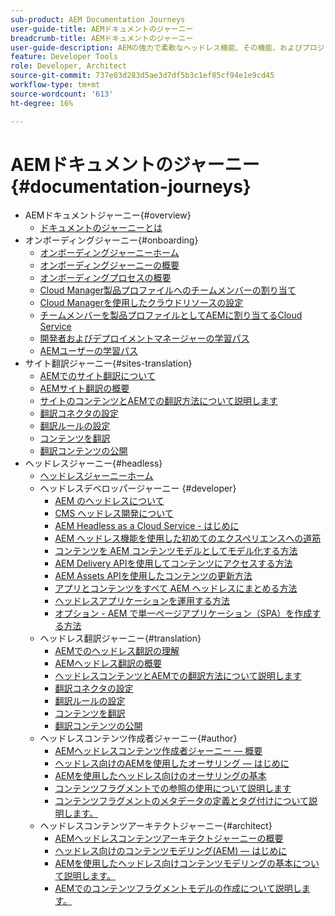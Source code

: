 ```yaml
---
sub-product: AEM Documentation Journeys
user-guide-title: AEMドキュメントのジャーニー
breadcrumb-title: AEMドキュメントのジャーニー
user-guide-description: AEMの強力で柔軟なヘッドレス機能、その機能、およびプロジェクトでの活用方法を示すガイド付きのジャーニーについては、ここから始めてください。
feature: Developer Tools
role: Developer, Architect
source-git-commit: 737e03d283d5ae3d7df5b3c1ef85cf94e1e9cd45
workflow-type: tm+mt
source-wordcount: '613'
ht-degree: 16%

---
```



# AEMドキュメントのジャーニー {#documentation-journeys}

<!--
Please note that all links to other guides need to be absolute references with leading protocol and domain since SCCM does not allow pages to be referenced with relative links in multiple ToCs.
-->

+ AEMドキュメントジャーニー{#overview}
   + [ドキュメントのジャーニーとは](home.md)
+ オンボーディングジャーニー{#onboarding}
   + [オンボーディングジャーニーホーム](https://experienceleague.adobe.com/docs/experience-manager-cloud-service/journey-onboarding/home.html)
   + [オンボーディングジャーニーの概要](https://experienceleague.adobe.com/docs/experience-manager-cloud-service/journey-onboarding/onboarding/onboarding-journey-overview.html)
   + [オンボーディングプロセスの概要](https://experienceleague.adobe.com/docs/experience-manager-cloud-service/journey-onboarding/onboarding/get-started-onboarding-journey.html)
   + [Cloud Manager製品プロファイルへのチームメンバーの割り当て](https://experienceleague.adobe.com/docs/experience-manager-cloud-service/journey-onboarding/onboarding/assign-team-members-cloud-manager.html)
   + [Cloud Managerを使用したクラウドリソースの設定](https://experienceleague.adobe.com/docs/experience-manager-cloud-service/journey-onboarding/onboarding/setup-cloud-resources-via-cloud-manager.html)
   + [チームメンバーを製品プロファイルとしてAEMに割り当てるCloud Service](https://experienceleague.adobe.com/docs/experience-manager-cloud-service/journey-onboarding/onboarding/assign-team-members-aem-cloud-service.html)
   + [開発者およびデプロイメントマネージャーの学習パス](https://experienceleague.adobe.com/docs/experience-manager-cloud-service/journey-onboarding/onboarding/learning-path-developers-deploymentmanagers.html)
   + [AEMユーザーの学習パス](https://experienceleague.adobe.com/docs/experience-manager-cloud-service/journey-onboarding/onboarding/learning-path-aem-users.html)
+ サイト翻訳ジャーニー{#sites-translation}
   + [AEMでのサイト翻訳について](https://experienceleague.adobe.com/docs/experience-manager-cloud-service/sites-journey/translation/overview.html)
   + [AEMサイト翻訳の概要](https://experienceleague.adobe.com/docs/experience-manager-cloud-service/sites-journey/translation/getting-started.html)
   + [サイトのコンテンツとAEMでの翻訳方法について説明します](https://experienceleague.adobe.com/docs/experience-manager-cloud-service/sites-journey/translation/learn-about.html)
   + [翻訳コネクタの設定](https://experienceleague.adobe.com/docs/experience-manager-cloud-service/sites-journey/translation/configure-connector.html)
   + [翻訳ルールの設定](https://experienceleague.adobe.com/docs/experience-manager-cloud-service/sites-journey/translation/translation-rules.html)
   + [コンテンツを翻訳](https://experienceleague.adobe.com/docs/experience-manager-cloud-service/sites-journey/translation/translate-content.html)
   + [翻訳コンテンツの公開](https://experienceleague.adobe.com/docs/experience-manager-cloud-service/sites-journey/translation/publish-content.html)
+ ヘッドレスジャーニー{#headless}
   + [ヘッドレスジャーニーホーム](https://experienceleague.adobe.com/docs/experience-manager-cloud-service/headless-journey/home.html)
   + ヘッドレスデベロッパージャーニー {#developer}
      + [AEM のヘッドレスについて](https://experienceleague.adobe.com/docs/experience-manager-cloud-service/headless-journey/developer/overview.html?lang=ja)
      + [CMS ヘッドレス開発について](https://experienceleague.adobe.com/docs/experience-manager-cloud-service/headless-journey/developer/learn-about.html)
      + [AEM Headless as a Cloud Service - はじめに](https://experienceleague.adobe.com/docs/experience-manager-cloud-service/headless-journey/developer/getting-started.html)
      + [AEM ヘッドレス機能を使用した初めてのエクスペリエンスへの道筋](https://experienceleague.adobe.com/docs/experience-manager-cloud-service/headless-journey/developer/path-to-first-experience.html)
      + [コンテンツを AEM コンテンツモデルとしてモデル化する方法](https://experienceleague.adobe.com/docs/experience-manager-cloud-service/headless-journey/developer/model-your-content.html)
      + [AEM Delivery APIを使用してコンテンツにアクセスする方法](https://experienceleague.adobe.com/docs/experience-manager-cloud-service/headless-journey/developer/access-your-content.html)
      + [AEM Assets APIを使用したコンテンツの更新方法](https://experienceleague.adobe.com/docs/experience-manager-cloud-service/headless-journey/developer/update-your-content.html)
      + [アプリとコンテンツをすべて AEM ヘッドレスにまとめる方法](https://experienceleague.adobe.com/docs/experience-manager-cloud-service/headless-journey/developer/put-it-all-together.html)
      + [ヘッドレスアプリケーションを運用する方法](https://experienceleague.adobe.com/docs/experience-manager-cloud-service/headless-journey/developer/go-live.html)
      + [オプション - AEM で単一ページアプリケーション（SPA）を作成する方法](https://experienceleague.adobe.com/docs/experience-manager-cloud-service/headless-journey/developer/create-spa.html)
   + ヘッドレス翻訳ジャーニー{#translation}
      + [AEMでのヘッドレス翻訳の理解](https://experienceleague.adobe.com/docs/experience-manager-cloud-service/headless-journey/translation/overview.html)
      + [AEMヘッドレス翻訳の概要](https://experienceleague.adobe.com/docs/experience-manager-cloud-service/headless-journey/translation/getting-started.html)
      + [ヘッドレスコンテンツとAEMでの翻訳方法について説明します](https://experienceleague.adobe.com/docs/experience-manager-cloud-service/headless-journey/translation/learn-about.html)
      + [翻訳コネクタの設定](https://experienceleague.adobe.com/docs/experience-manager-cloud-service/headless-journey/translation/configure-connector.html)
      + [翻訳ルールの設定](https://experienceleague.adobe.com/docs/experience-manager-cloud-service/headless-journey/translation/translation-rules.html)
      + [コンテンツを翻訳](https://experienceleague.adobe.com/docs/experience-manager-cloud-service/headless-journey/translation/translate-content.html)
      + [翻訳コンテンツの公開](https://experienceleague.adobe.com/docs/experience-manager-cloud-service/headless-journey/translation/publish-content.html)
   + ヘッドレスコンテンツ作成者ジャーニー{#author}
      + [AEMヘッドレスコンテンツ作成者ジャーニー — 概要](https://experienceleague.adobe.com/docs/experience-manager-cloud-service/headless-journey/author/overview.html)
      + [ヘッドレス向けのAEMを使用したオーサリング — はじめに](https://experienceleague.adobe.com/docs/experience-manager-cloud-service/headless-journey/author/introduction.html)
      + [AEMを使用したヘッドレス向けのオーサリングの基本](https://experienceleague.adobe.com/docs/experience-manager-cloud-service/headless-journey/author/basics.html)
      + [コンテンツフラグメントでの参照の使用について説明します](https://experienceleague.adobe.com/docs/experience-manager-cloud-service/headless-journey/author/references.html)
      + [コンテンツフラグメントのメタデータの定義とタグ付けについて説明します。](https://experienceleague.adobe.com/docs/experience-manager-cloud-service/headless-journey/author/metadata-tagging.html)
   + ヘッドレスコンテンツアーキテクトジャーニー{#architect}
      + [AEMヘッドレスコンテンツアーキテクトジャーニーの概要](https://experienceleague.adobe.com/docs/experience-manager-cloud-service/headless-journey/architect/overview.html)
      + [ヘッドレス向けのコンテンツモデリング(AEM) — はじめに](https://experienceleague.adobe.com/docs/experience-manager-cloud-service/headless-journey/architect/introduction.html)
      + [AEMを使用したヘッドレス向けコンテンツモデリングの基本について説明します。](https://experienceleague.adobe.com/docs/experience-manager-cloud-service/headless-journey/architect/basics.html)
      + [AEMでのコンテンツフラグメントモデルの作成について説明します。](https://experienceleague.adobe.com/docs/experience-manager-cloud-service/headless-journey/architect/model-structure.html)
